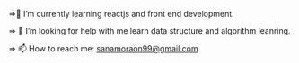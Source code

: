 
  =>🌱 I’m currently learning reactjs and front end development.

 => 🤔 I’m looking for help with me learn data structure and algorithm leanring.

  => 📫 How to reach me: sanamoraon99@gmail.com
  
  
  
